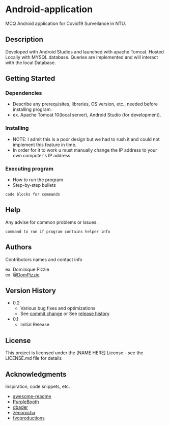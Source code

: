 # Android-application
MCQ Android application for Covid19 Surveilance in NTU.

## Description
Developed with Android Studios and launched with apache Tomcat. Hosted Locally with MYSQL database. Queries are implemented and will interact with the local Database. 

## Getting Started

### Dependencies

* Describe any prerequisites, libraries, OS version, etc., needed before installing program.
* ex. Apache Tomcat 10(local server), Android Studio (for development).

### Installing

* NOTE: I admit this is a poor design but we had to rush it and could not implement this feature in time.
* In order for it to work u must manually change the IP address to your own computer's IP address.

### Executing program

* How to run the program
* Step-by-step bullets
```
code blocks for commands
```

## Help

Any advise for common problems or issues.
```
command to run if program contains helper info
```

## Authors

Contributors names and contact info

ex. Dominique Pizzie  
ex. [@DomPizzie](https://twitter.com/dompizzie)

## Version History

* 0.2
    * Various bug fixes and optimizations
    * See [commit change]() or See [release history]()
* 0.1
    * Initial Release

## License

This project is licensed under the [NAME HERE] License - see the LICENSE.md file for details

## Acknowledgments

Inspiration, code snippets, etc.
* [awesome-readme](https://github.com/matiassingers/awesome-readme)
* [PurpleBooth](https://gist.github.com/PurpleBooth/109311bb0361f32d87a2)
* [dbader](https://github.com/dbader/readme-template)
* [zenorocha](https://gist.github.com/zenorocha/4526327)
* [fvcproductions](https://gist.github.com/fvcproductions/1bfc2d4aecb01a834b46)
